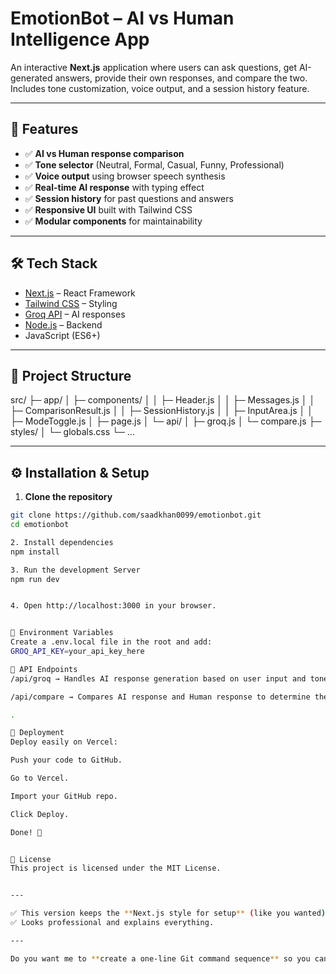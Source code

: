 # EmotionBot – AI vs Human Intelligence App

An interactive **Next.js** application where users can ask questions, get AI-generated answers, provide their own responses, and compare the two. Includes tone customization, voice output, and a session history feature.

---

## 🚀 Features
- ✅ **AI vs Human response comparison**
- ✅ **Tone selector** (Neutral, Formal, Casual, Funny, Professional)
- ✅ **Voice output** using browser speech synthesis
- ✅ **Real-time AI response** with typing effect
- ✅ **Session history** for past questions and answers
- ✅ **Responsive UI** built with Tailwind CSS
- ✅ **Modular components** for maintainability

---

## 🛠️ Tech Stack
- [Next.js](https://nextjs.org/) – React Framework
- [Tailwind CSS](https://tailwindcss.com/) – Styling
- [Groq API](https://groq.com/) – AI responses
- [Node.js](https://nodejs.org/) – Backend
- JavaScript (ES6+)

---

## 📂 Project Structure
src/
├─ app/
│   ├─ components/
│   │    ├─ Header.js
│   │    ├─ Messages.js
│   │    ├─ ComparisonResult.js
│   │    ├─ SessionHistory.js
│   │    ├─ InputArea.js
│   │    ├─ ModeToggle.js
│   ├─ page.js
│   └─ api/
│        ├─ groq.js
│        └─ compare.js
├─ styles/
│   └─ globals.css
└─ ...


---

## ⚙️ Installation & Setup

1. **Clone the repository**
```bash
git clone https://github.com/saadkhan0099/emotionbot.git
cd emotionbot

2. Install dependencies
npm install

3. Run the development Server
npm run dev


4. Open http://localhost:3000 in your browser.


🔑 Environment Variables
Create a .env.local file in the root and add:
GROQ_API_KEY=your_api_key_here

📡 API Endpoints
/api/groq → Handles AI response generation based on user input and tone.

/api/compare → Compares AI response and Human response to determine the winner.

.

🚀 Deployment
Deploy easily on Vercel:

Push your code to GitHub.

Go to Vercel.

Import your GitHub repo.

Click Deploy.

Done! 🎉


📜 License
This project is licensed under the MIT License.


---

✅ This version keeps the **Next.js style for setup** (like you wanted) **plus your custom details**.  
✅ Looks professional and explains everything.

---

Do you want me to **create a one-line Git command sequence** so you can commit and push this updated README now?
